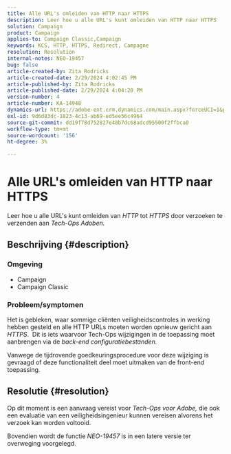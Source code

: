 ```yaml
---
title: Alle URL's omleiden van HTTP naar HTTPS
description: Leer hoe u alle URL's kunt omleiden van HTTP naar HTTPS
solution: Campaign
product: Campaign
applies-to: Campaign Classic,Campaign
keywords: KCS, HTTP, HTTPS, Redirect, Campagne
resolution: Resolution
internal-notes: NEO-19457
bug: false
article-created-by: Zita Rodricks
article-created-date: 2/29/2024 4:02:45 PM
article-published-by: Zita Rodricks
article-published-date: 2/29/2024 4:04:20 PM
version-number: 4
article-number: KA-14948
dynamics-url: https://adobe-ent.crm.dynamics.com/main.aspx?forceUCI=1&pagetype=entityrecord&etn=knowledgearticle&id=d02ba5f8-1bd7-ee11-9078-000d3a3110f0
exl-id: 9d6d83dc-1823-4c13-ab69-ed5ee56c4964
source-git-commit: dd19f78d752827e48b7dc68adcd95500f2ffbca0
workflow-type: tm+mt
source-wordcount: '156'
ht-degree: 3%

---
```


# Alle URL&#39;s omleiden van HTTP naar HTTPS


Leer hoe u alle URL&#39;s kunt omleiden van *HTTP* tot *HTTPS* door verzoeken te verzenden aan *Tech-Ops Adoben.*

## Beschrijving {#description}


### Omgeving

- Campaign
- Campaign Classic


### Probleem/symptomen

Het is gebleken, waar sommige cliënten veiligheidscontroles in werking hebben gesteld en alle HTTP URLs moeten worden opnieuw gericht aan *HTTPS*.  Dit is iets waarvoor Tech-Ops wijzigingen in de toepassing moet aanbrengen via de *back-end configuratiebestanden.*

Vanwege de tijdrovende goedkeuringsprocedure voor deze wijziging is gevraagd of deze functionaliteit deel moet uitmaken van de front-end toepassing.


## Resolutie {#resolution}


Op dit moment is een aanvraag vereist voor *Tech-Ops voor Adobe,* die ook een evaluatie van een veiligheidsingenieur kunnen vereisen alvorens het verzoek kan worden voltooid.

Bovendien wordt de functie *NEO-19457* is in een latere versie ter overweging voorgelegd.
